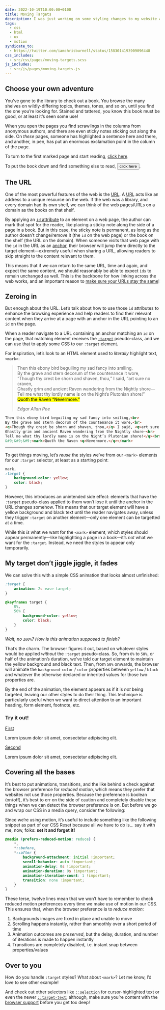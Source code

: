 ```yaml
---
date: 2022-10-19T10:00:00+0100
title: Moving Targets
description: I was just working on some styling changes to my website and fell into a rabbit hole on URLs, the <code>&lt;mark&gt;</code> element and <code>:target</code> pseudo-class, and ended up writing an animation as a handy technique for drawing the reader’s attention.
tags:
  - css
  - html
  - ux
  - motion
syndicate_to:
  - https://twitter.com/iamchrisburnell/status/1583014193909096448
css_includes:
  - src/css/pages/moving-targets.scss
js_includes:
  - src/js/pages/moving-targets.js
---
```


## Choose your own adventure

<div class=" [ box  box--line-length  box--ancient ] [ flow ] ">
    <p>You’ve gone to the library to check out a book. You browse the many shelves on wildly-differing topics, themes, tones, and so on, until you find the one you’re looking for. Stained and tattered, you know this book must be good, or at least it’s seen some use!</p>
    <p>When you open the pages you find scrawlings in the columns from anonymous authors, and there are even sticky notes sticking out along the side. On <em>these</em> pages, someone has highlighted a sentence here and there, and another, in pen, has put an enormous exclamation point in the column of the page.</p>
    <p class="italic">To turn to the first marked page and start reading, <a href="#the-url">click here</a>.</p>
    <p class="italic">To put the book down and find something else to read, <button class=" [ anchor ] [ js-end-adventure ] ">click here</button>.</p>
</div>

## The URL

One of the most powerful features of the web is the [URL](https://developer.mozilla.org/en-US/docs/Learn/Common_questions/What_is_a_URL). A <abbr title="Uniform Resource Locator">URL</abbr> acts like an address to a unique resource on the web. If the web was a library, and every domain had its own shelf, we can think of the web pages/URLs on a domain as the books on that shelf.

By applying an [`id` attribute](https://developer.mozilla.org/en-US/docs/Web/HTML/Global_attributes/id) to an element on a web page, the author can mark that spot for the reader, like placing a sticky note along the side of a page in a book. But in this case, the sticky note is permanent, as long as the author doesn’t change/remove it (the `id` on the web page) or the book on the shelf (the URL on the domain). When someone visits that web page with the `id` in the URL as an [anchor](https://developer.mozilla.org/en-US/docs/Learn/Common_questions/What_is_a_URL#anchor), their browser will jump them directly to the target element—extremely useful when sharing a URL, allowing readers to skip straight to the content relevant to them.

This means that if we can return to the same URL, time and again, and expect the same content, we should reasonably be able to expect `ids` to remain unchanged as well. This is the backbone for how linking across the web works, and an important reason to [make sure your URLs stay the same](https://longbets.org/601/)!

## Zeroing in

But enough about the URL. Let’s talk about how to use those `id` attributes to enhance the browsing experience and help readers to find their relevant content when they arrive at a page with an anchor in the URL pointing to an `id` on the page.

When a reader navigate to a URL containing an anchor matching an `id` on the page, that matching element receives the [`:target`](https://developer.mozilla.org/en-US/docs/Web/CSS/:target) pseudo-class, and we can use that to apply some CSS to our `:target` element.

For inspiration, let’s look to an HTML element used to *literally* highlight text, `<mark>`:

<blockquote>
    <p class=" [ no-quotes ] ">Then this ebony bird beguiling my sad fancy into smiling,<br>
By the grave and stern decorum of the countenance it wore,<br>
<q>Though thy crest be shorn and shaven, thou,</q> I said, <q>art sure no craven,<br>
Ghastly grim and ancient Raven wandering from the Nightly shore—<br>
Tell me what thy lordly name is on the Night’s Plutonian shore!</q><br>
<mark>Quoth the Raven <q>Nevermore.</q></mark></p>
    <cite>Edgar Allan Poe</cite>
</blockquote>

```html
Then this ebony bird beguiling my sad fancy into smiling,<br>
By the grave and stern decorum of the countenance it wore,<br>
<q>Though thy crest be shorn and shaven, thou,</q> I said, <q>art sure no craven,<br>
Ghastly grim and ancient Raven wandering from the Nightly shore—<br>
Tell me what thy lordly name is on the Night’s Plutonian shore!</q><br>
&#9;&#9;&#9;<mark>Quoth the Raven <q>Nevermore.</q></mark>
```

--------

To get things moving, let’s *reuse* the styles we’ve from our `<mark>` elements for our `:target` selector, at least as a starting point:

```css
mark,
:target {
	background-color: yellow;
	color: black;
}
```

However, this introduces an unintended side effect: elements that have the `:target` pseudo-class applied to them won’t lose it until the anchor in the URL changes somehow. This means that our target element will have a yellow background and black text until the reader navigates away, unless they trigger `:target` on another element—only one element can be targetted at a time.

While this *is* what we want for the `<mark>` element, which styles should appear permanently—like highlighting a page in a book—it’s *not* what we want for the `:target`. Instead, we need the styles to appear only temporarily.

## My target don’t jiggle jiggle, it fades

We can solve this with a simple CSS animation that looks almost unfinished:

```css
:target {
	animation: 2s ease target;
}

@keyframes target {
	0%,
	50% {
		background-color: yellow;
		color: black;
	}
}
```

*Wait, no `100%`? How is this animation supposed to finish?*

That’s the charm. The browser figures it out, based on whatever styles would be applied *without* the `:target` pseudo-class. So, from `0%` to `50%`, or half of the animation’s duration, we’ve told our target element to maintain the yellow background and black text. Then, from `50%` onwards, the browser will animate the `background-color` / `color` properties between `yellow` / `black` and whatever the otherwise declared or inherited values for those two properties are.

By the end of the animation, the element appears as if it is *not* being targeted, leaving our other styles to do their thing. This technique is particularly useful when we want to direct attention to an important heading, form element, footnote, etc.

<div class=" [ box ] [ flow ] ">
    <h3>Try it out!</h3>
    <p>
        <a href="#first">First</a>
    </p>
    <p id="first">
        Lorem ipsum dolor sit amet, consectetur adipiscing elit.
    </p>
    <p>
        <a href="#second">Second</a>
    </p>
    <p id="second">
        Lorem ipsum dolor sit amet, consectetur adipiscing elit.
    </p>
</div>

## Covering all the bases

It’s best to put animations, transitions, and the like behind a check against the browser preference for *reduced motion*, which means they prefer that websites not use those properties. Because the preference is boolean (on/off), it’s best to err on the side of caution and completely disable these things when we can detect the browser preference is on. But before we go and wrap our CSS in a media query, consider the following:

Since we’re using motion, it’s useful to include something like the following snippet as part of our CSS Reset because all we have to do is… say it with me, now, folks: **set it and forget it!**

```css
@media (prefers-reduced-motion: reduce) {
	*,
	*::before,
	*::after {
		background-attachment: initial !important;
		scroll-behavior: auto !important;
		animation-delay: 0s !important;
		animation-duration: 0s !important;
		animation-iteration-count: 1 !important;
		transition: none !important;
	}
}
```

These terse, twelve lines mean that we won’t have to remember to check reduced motion preferences every time we make use of motion in our CSS. This ensures that, when the browser preference is to *reduce motion*:

1. Backgrounds images are fixed in place and unable to move
2. Scrolling happens instantly, rather than smoothly over a short period of time
3. Animation outcomes are *preserved*, but the delay, duration, and number of iterations is made to happen instantly
4. Transitions are completely disabled, i.e. instant snap between properties/values

## Over to you

How do you handle `:target` styles? What about `<mark>`? Let me know, I’d love to see other example!

And check out other selectors like [`::selection`](https://developer.mozilla.org/en-US/docs/Web/CSS/::selection) for cursor-highlighted text or even the newer [`::target-text`](https://developer.mozilla.org/en-US/docs/Web/CSS/::target-text); although, make sure you’re content with the [browser support](/feature-watch/#array-at) before you get too deep!
